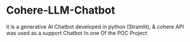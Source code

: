 # Cohere-LLM-Chatbot
 it is a generative AI Chatbot developed in python (Stramlit), &amp; cohere API  was  used as a support Chatbot In one Of the POC Project
